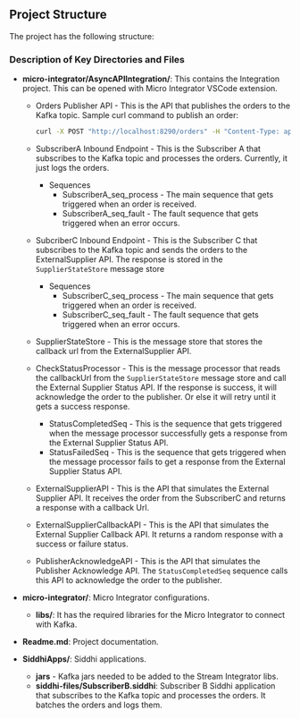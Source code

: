 ## Project Structure

The project has the following structure:


### Description of Key Directories and Files

- **micro-integrator/AsyncAPIIntegration/**: This contains the Integration project. This can be opened with Micro Integrator VSCode extension.
  - Orders Publisher API - This is the API that publishes the orders to the Kafka topic.
    Sample curl command to publish an order:
    ```bash
    curl -X POST "http://localhost:8290/orders" -H "Content-Type: application/json" -d {"orderId":"12345","customerId":"98765","items":["router"],"eventGroup":"order_12345"}'
    ```
  - SubscriberA Inbound Endpoint - This is the Subscriber A that subscribes to the Kafka topic and processes the orders. Currently, it just logs the orders.
    - Sequences
        - SubscriberA_seq_process - The main sequence that gets triggered when an order is received.
        - SubscriberA_seq_fault - The fault sequence that gets triggered when an error occurs.
  - SubcriberC Inbound Endpoint - This is the Subscriber C that subscribes to the Kafka topic and sends the orders to the ExternalSupplier API. The response is stored in the `SupplierStateStore` message store
    - Sequences
        - SubscriberC_seq_process - The main sequence that gets triggered when an order is received.
        - SubscriberC_seq_fault - The fault sequence that gets triggered when an error occurs.
  - SupplierStateStore - This is the message store that stores the callback url from the ExternalSupplier API.
  - CheckStatusProcessor - This is the message processor that reads the callbackUrl from the `SupplierStateStore` message store and call the External Supplier Status API. If the response is success, it will acknowledge the order to the publisher. Or else it will retry until it gets a success response.
    - StatusCompletedSeq - This is the sequence that gets triggered when the message processor successfully gets a response from the External Supplier Status API.
    - StatusFailedSeq - This is the sequence that gets triggered when the message processor fails to get a response from the External Supplier Status API.

  - ExternalSupplierAPI - This is the API that simulates the External Supplier API. It receives the order from the SubscriberC and returns a response with a callback Url.
  - ExternalSupplierCallbackAPI - This is the API that simulates the External Supplier Callback API. It returns a random response with a success or failure status.

  - PublisherAcknowledgeAPI - This is the API that simulates the Publisher Acknowledge API. The `StatusCompletedSeq` sequence calls this API to acknowledge the order to the publisher.

- **micro-integrator/**: Micro Integrator configurations.
  - **libs/**: It has the required libraries for the Micro Integrator to connect with Kafka.
- **Readme.md**: Project documentation.
- **SiddhiApps/**: Siddhi applications.
    - **jars** - Kafka jars needed to be added to the Stream Integrator libs.
  - **siddhi-files/SubscriberB.siddhi**: Subscriber B Siddhi application that subscribes to the Kafka topic and processes the orders. It batches the orders and logs them.